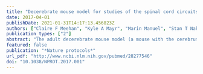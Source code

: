 ```yaml
---
title: "Decerebrate mouse model for studies of the spinal cord circuits."
date: 2017-04-01
publishDate: 2021-01-31T14:17:13.456823Z
authors: ["Claire F Meehan", "Kyle A Mayr", "Marin Manuel", "Stan T Nakanishi", "Patrick J Whelan"]
publication_types: ["2"]
abstract: "The adult decerebrate mouse model (a mouse with the cerebrum removed) enables the study of sensory-motor integration and motor output from the spinal cord for several hours without compromising these functions with anesthesia. For example, the decerebrate mouse is ideal for examining locomotor behavior using intracellular recording approaches, which would not be possible using current anesthetized preparations. This protocol describes the steps required to achieve a low-blood-loss decerebration in the mouse and approaches for recording signals from spinal cord neurons with a focus on motoneurons. The protocol also describes an example application for the protocol: the evocation of spontaneous and actively driven stepping, including optimization of these behaviors in decerebrate mice. The time taken to prepare the animal and perform a decerebration takes ∼2 h, and the mice are viable for up to 3-8 h, which is ample time to perform most short-term procedures. These protocols can be modified for those interested in cardiovascular or respiratory function in addition to motor function and can be performed by trainees with some previous experience in animal surgery."
featured: false
publication: "*Nature protocols*"
url_pdf: "http://www.ncbi.nlm.nih.gov/pubmed/28277546"
doi: "10.1038/NPROT.2017.001"
---
```



